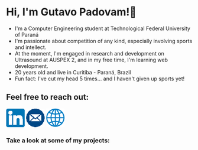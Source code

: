 # Hi, I'm Gutavo Padovam!👋

* I'm a Computer Engineering student at Technological Federal University of Paraná
* I'm passionate about competition of any kind, especially involving sports and intellect. 
* At the moment, I'm engaged in research and development on Ultrasound at AUSPEX 2, and in my free time, I'm learning web development.
* 20 years old and live in Curitiba - Paraná, Brazil
* Fun fact: I've cut my head 5 times... and I haven't given up sports yet!

## Feel free to reach out:

[![alt text][1.1]][1]
[![alt text][2.1]][2]
[![alt text][3.1]][3]

[1.1]: ./icons/linkedin.png
[2.1]: ./icons/email.png
[3.1]: ./icons/web.png

[1]: https://www.linkedin.com/in/gustavo-padovam-ferreira-4769302ab/?trk=opento_sprofile_topcard
[2]: gupadovam@gmail.com
[3]: https://matheusburda.github.io/

### Take a look at some of my projects:
